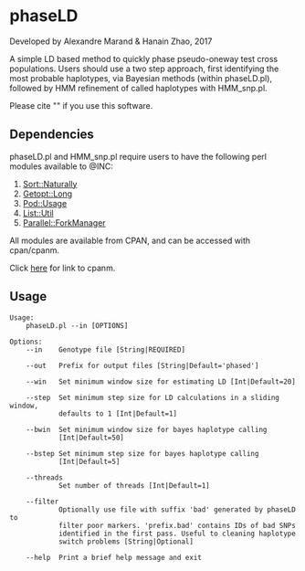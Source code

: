 # phaseLD
Developed by Alexandre Marand & Hanain Zhao, 2017

A simple LD based method to quickly phase pseudo-oneway test cross populations. Users should use a two step approach, first identifying the most probable haplotypes, via Bayesian methods (within phaseLD.pl), followed by HMM refinement of called haplotypes with HMM_snp.pl. 

Please cite "" if you use this software.  

## Dependencies
phaseLD.pl and HMM_snp.pl require users to have the following perl modules available to @INC:

1) [Sort::Naturally](http://search.cpan.org/~bingos/Sort-Naturally-1.03/lib/Sort/Naturally.pm)
2) [Getopt::Long](http://perldoc.perl.org/Getopt/Long.html)
3) [Pod::Usage](http://search.cpan.org/~marekr/Pod-Usage-1.69/lib/Pod/Usage.pm)
4) [List::Util](http://search.cpan.org/~pevans/Scalar-List-Utils-1.47/lib/List/Util.pm)
5) [Parallel::ForkManager](search.cpan.org/~yanick/Parallel-ForkM…)

All modules are available from CPAN, and can be accessed with cpan/cpanm.

Click [here] for link to cpanm.

[here]: http://search.cpan.org/~miyagawa/Menlo-1.9004/script/cpanm-menlo

## Usage
```
Usage:
    phaseLD.pl --in [OPTIONS]

Options:
    --in    Genotype file [String|REQUIRED]

    --out   Prefix for output files [String|Default='phased']

    --win   Set minimum window size for estimating LD [Int|Default=20]

    --step  Set minimum step size for LD calculations in a sliding window,
            defaults to 1 [Int|Default=1]

    --bwin  Set minimum window size for bayes haplotype calling
            [Int|Default=50]

    --bstep Set minimum step size for bayes haplotype calling
            [Int|Default=5]

    --threads
            Set number of threads [Int|Default=1]

    --filter
            Optionally use file with suffix 'bad' generated by phaseLD to
            filter poor markers. 'prefix.bad' contains IDs of bad SNPs
            identified in the first pass. Useful to cleaning haplotype
            switch problems [String|Optional]

    --help  Print a brief help message and exit
```
